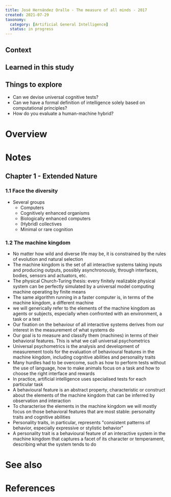 ```yaml
---
title: José Hernández Orallo - The measure of all minds - 2017
created: 2021-07-29
taxonomy:
  category: [Artificial General Intelligence]
  status: in progress
---
```


## Context

## Learned in this study

## Things to explore
* Can we devise universal cognitive tests?
* Can we have a formal definition of intelligence solely based on computational principles?
* How do you evaluate a human-machine hybrid?

# Overview

# Notes
## Chapter 1 - Extended Nature
### 1.1 Face the diversity
* Several groups
  * Computers
  * Cognitively enhanced organisms
  * Biologically enhanced computers
  * (Hybrid) collectives
  * Minimal or rare cognition

### 1.2 The machine kingdom
* No matter how wild and diverse life may be, it is constrained by the rules of evolution and natural selection
* The machine kingdom is the set of all interactive systems taking inputs and producing outputs, possibly asynchronously, through interfaces, bodies, sensors and actuators, etc.
* The physical Church-Turing thesis: every finitely realizable physical system can be perfectly simulated by a universal model computing machine operating by finite means
* The same algorithm running in a faster computer is, in terms of the machine kingdom, a different machine
* we will generically refer to the elements of the machine kingdom as agents or subjects, especially when confronted with an environment, a task or a test
* Our fixation on the behaviour of all interactive systems derives from our interest in the measurement of what systems do
* Our goal is to measure and classify them (machines) in terms of their behavioral features. This is what we call universal psychometrics
* Universal psychometrics is the analysis and development of measurement tools for the evaluation of behavioural features in the machine kingdom, including cognitive abilities and personality traits
* Many hurdles had to be overcome, such as how to perform tests without the use of language, how to make animals focus on a task and how to choose the right interface and rewards
* In practice, artificial intelligence uses specialised tests for each particular task
* A behavioural feature is an abstract property, characteristic or construct about the elements of the machine kingdom that can be inferred by observation and interaction
* To characterise the elements in the machine kingdom we will mostly focus on those behavioral features that are most stable: personality traits and cognitive abilities
* Personality traits, in particular, represents "consistent patterns of behavior, especially expressive or stylistic behavior"
* A personality trait is a behavioural feature of an interactive system in the machine kingdom that captures a facet of its character or temperament, describing what the system tends to do

# See also

# References
